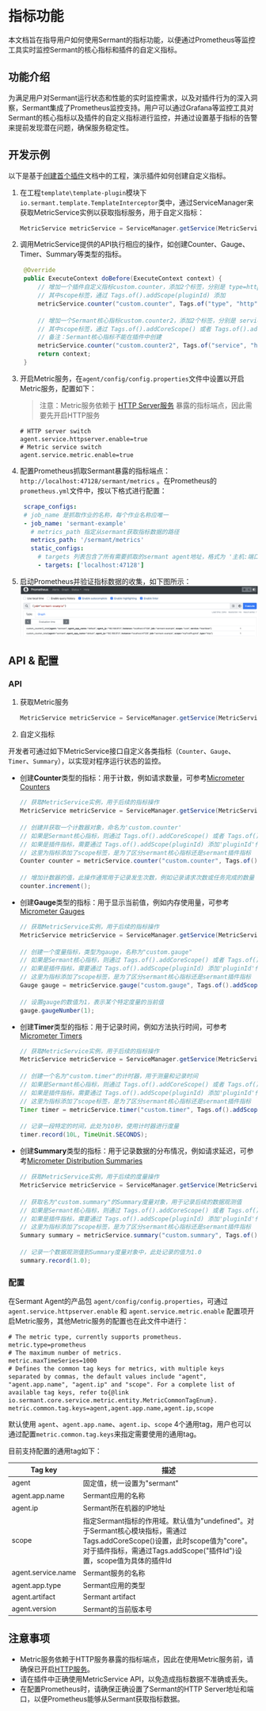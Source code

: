 # 指标功能
本文档旨在指导用户如何使用Sermant的指标功能，以便通过Prometheus等监控工具实时监控Sermant的核心指标和插件的自定义指标。

## 功能介绍
为满足用户对Sermant运行状态和性能的实时监控需求，以及对插件行为的深入洞察，Sermant集成了Prometheus监控支持。用户可以通过Grafana等监控工具对Sermant的核心指标以及插件的自定义指标进行监控，并通过设置基于指标的告警来提前发现潜在问题，确保服务稳定性。

## 开发示例

以下是基于[创建首个插件](README.md)文档中的工程，演示插件如何创建自定义指标。

1. 在工程`template\template-plugin`模块下`io.sermant.template.TemplateInterceptor`类中，通过ServiceManager来获取MetricService实例以获取指标服务，用于自定义指标：

   ```java
   MetricService metricService = ServiceManager.getService(MetricService.class);
   ```

2. 调用MetricService提供的API执行相应的操作，如创建Counter、Gauge、Timer、Summary等类型的指标。
   ```java
    @Override
    public ExecuteContext doBefore(ExecuteContext context) {
        // 增加一个插件自定义指标custom.counter，添加2个标签，分别是 type=http 和 scope=myFirstPluginId
        // 其中scope标签，通过 Tags.of().addScope(pluginId) 添加
        metricService.counter("custom.counter", Tags.of("type", "http").addScope("myFirstPluginId")).increment();
           
        // 增加一个Sermant核心指标custom.counter2，添加2个标签，分别是 service=heartbeat 和 scope=core
        // 其中scope标签，通过 Tags.of().addCoreScope() 或者 Tags.of().addScope("core") 添加
        // 备注：Sermant核心指标不能在插件中创建
        metricService.counter("custom.counter2", Tags.of("service", "heartbeat").addCoreScope()).increment();
        return context;
    }
   ```

3. 开启Metric服务，在`agent/config/config.properties`文件中设置以开启Metric服务，配置如下：

   > 注意：Metric服务依赖于 [HTTP Server服务](sermant-httpserver-service.md) 暴露的指标端点，因此需要先开启HTTP服务

   ```properties
   # HTTP server switch
   agent.service.httpserver.enable=true
   # Metric service switch
   agent.service.metric.enable=true
   ```

4. 配置Prometheus抓取Sermant暴露的指标端点：`http://localhost:47128/sermant/metrics` 。在Prometheus的`prometheus.yml`文件中，按以下格式进行配置：

   ```yaml
    scrape_configs:
    # job_name 是抓取作业的名称，每个作业名称应唯一
    - job_name: 'sermant-example'
      # metrics_path 指定从sermant获取指标数据的路径
      metrics_path: '/sermant/metrics'
      static_configs:
        # targets 列表包含了所有需要抓取的sermant agent地址，格式为 '主机:端口'
        - targets: ['localhost:47128']
   ```

5. 启动Prometheus并验证指标数据的收集，如下图所示：
   ![pic](../../../binary-doc/metric-prometheus.png)


## API & 配置

### API

1. 获取Metric服务
   ```java
   MetricService metricService = ServiceManager.getService(MetricService.class);
   ```

2. 自定义指标

开发者可通过如下MetricService接口自定义各类指标（`Counter`、`Gauge`、`Timer`、`Summary`），以实现对程序运行状态的监控。

- 创建**Counter**类型的指标：用于计数，例如请求数量，可参考[Micrometer Counters](https://docs.micrometer.io/micrometer/reference/concepts/counters.html)
   ```java
   // 获取MetricService实例，用于后续的指标操作
   MetricService metricService = ServiceManager.getService(MetricService.class);
   
   // 创建并获取一个计数器对象，命名为'custom.counter'
   // 如果是Sermant核心指标，则通过 Tags.of().addCoreScope() 或者 Tags.of().addScope("core") 作为scope标签
   // 如果是插件指标，需要通过 Tags.of().addScope(pluginId) 添加'pluginId'作为scope标签
   // 这里为指标添加了scope标签，是为了区分sermant核心指标还是sermant插件指标
   Counter counter = metricService.counter("custom.counter", Tags.of().addScope("myFirstPluginId"));
   
   // 增加计数器的值，此操作通常用于记录发生次数，例如记录请求次数或任务完成的数量
   counter.increment();
   ```

- 创建**Gauge**类型的指标：用于显示当前值，例如内存使用量，可参考[Micrometer Gauges](https://docs.micrometer.io/micrometer/reference/concepts/gauges.html)
   ```java
   // 获取MetricService实例，用于后续的指标操作
   MetricService metricService = ServiceManager.getService(MetricService.class);
   
   // 创建一个度量指标，类型为gauge，名称为"custom.gauge"
   // 如果是Sermant核心指标，则通过 Tags.of().addCoreScope() 或者 Tags.of().addScope("core") 作为scope标签
   // 如果是插件指标，需要通过 Tags.of().addScope(pluginId) 添加'pluginId'作为scope标签
   // 这里为指标添加了scope标签，是为了区分sermant核心指标还是sermant插件指标
   Gauge gauge = metricService.gauge("custom.gauge", Tags.of().addScope("myFirstPluginId"));
   
   // 设置gauge的数值为1，表示某个特定度量的当前值
   gauge.gaugeNumber(1);
   ```

- 创建**Timer**类型的指标：用于记录时间，例如方法执行时间，可参考[Micrometer Timers](https://docs.micrometer.io/micrometer/reference/concepts/timers.html)
   ```java
   // 获取MetricService实例，用于后续的指标操作
   MetricService metricService = ServiceManager.getService(MetricService.class);
   
   // 创建一个名为"custom.timer"的计时器，用于测量和记录时间
   // 如果是Sermant核心指标，则通过 Tags.of().addCoreScope() 或者 Tags.of().addScope("core") 作为scope标签
   // 如果是插件指标，需要通过 Tags.of().addScope(pluginId) 添加'pluginId'作为scope标签
   // 这里为指标添加了scope标签，是为了区分sermant核心指标还是sermant插件指标
   Timer timer = metricService.timer("custom.timer", Tags.of().addScope("myFirstPluginId"));
   
   // 记录一段特定的时间，此处为10秒，使用计时器进行度量
   timer.record(10L, TimeUnit.SECONDS);
   ```

- 创建**Summary**类型的指标：用于记录数据的分布情况，例如请求延迟，可参考[Micrometer Distribution Summaries](https://docs.micrometer.io/micrometer/reference/concepts/distribution-summaries.html)
   ```java
   // 获取MetricService实例，用于后续的度量操作
   MetricService metricService = ServiceManager.getService(MetricService.class);
   
   // 获取名为"custom.summary"的Summary度量对象，用于记录后续的数据观测值
   // 如果是Sermant核心指标，则通过 Tags.of().addCoreScope() 或者 Tags.of().addScope("core") 作为scope标签
   // 如果是插件指标，需要通过 Tags.of().addScope(pluginId) 添加'pluginId'作为scope标签
   // 这里为指标添加了scope标签，是为了区分sermant核心指标还是sermant插件指标
   Summary summary = metricService.summary("custom.summary", Tags.of().addScope("myFirstPluginId"));
   
   // 记录一个数据观测值到Summary度量对象中，此处记录的值为1.0
   summary.record(1.0);
   ```  

### 配置
在Sermant Agent的产品包 `agent/config/config.properties`，可通过`agent.service.httpserver.enable` 和 `agent.service.metric.enable` 配置项开启Metric服务，其他Metric服务的配置也在此文件中进行：

```properties
# The metric type, currently supports prometheus.
metric.type=prometheus
# The maximum number of metrics.
metric.maxTimeSeries=1000
# Defines the common tag keys for metrics, with multiple keys separated by commas, the default values include "agent", "agent.app.name", "agent.ip" and "scope". For a complete list of available tag keys, refer to{@link io.sermant.core.service.metric.entity.MetricCommonTagEnum}.
metric.common.tag.keys=agent,agent.app.name,agent.ip,scope
```
默认使用 `agent`、`agent.app.name`、`agent.ip`、`scope` 4个通用tag，用户也可以通过配置`metric.common.tag.keys`来指定需要使用的通用tag。

目前支持配置的通用tag如下：

| Tag key            | 描述                                                                                                                                        |
|--------------------|-------------------------------------------------------------------------------------------------------------------------------------------|
| agent              | 固定值，统一设置为"sermant"                                                                                                                        |
| agent.app.name     | Sermant应用的名称                                                                                                                              |
| agent.ip           | Sermant所在机器的IP地址                                                                                                                          |
| scope              | 指定Sermant指标的作用域。默认值为"undefined"。对于Sermant核心模块指标，需通过Tags.addCoreScope()设置，此时scope值为"core"。对于插件指标，需通过Tags.addScope("插件Id")设置，scope值为具体的插件Id |
| agent.service.name | Sermant服务的名称                                                                                                                              |
| agent.app.type     | Sermant应用的类型                                                                                                                              |
| agent.artifact     | Sermant artifact                                                                                                                          |
| agent.version      | Sermant的当前版本号                                                                                                                             |

## 注意事项
- Metric服务依赖于HTTP服务暴露的指标端点，因此在使用Metric服务前，请确保已开启[HTTP服务](sermant-httpserver-service.md)。
- 请在插件中正确使用MetricService API，以免造成指标数据不准确或丢失。
- 在配置Prometheus时，请确保正确设置了Sermant的HTTP Server地址和端口，以便Prometheus能够从Sermant获取指标数据。
